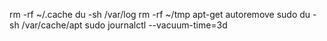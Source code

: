 rm -rf ~/.cache
du -sh /var/log
 rm -rf ~/tmp
apt-get autoremove
sudo du -sh /var/cache/apt 
sudo journalctl --vacuum-time=3d
